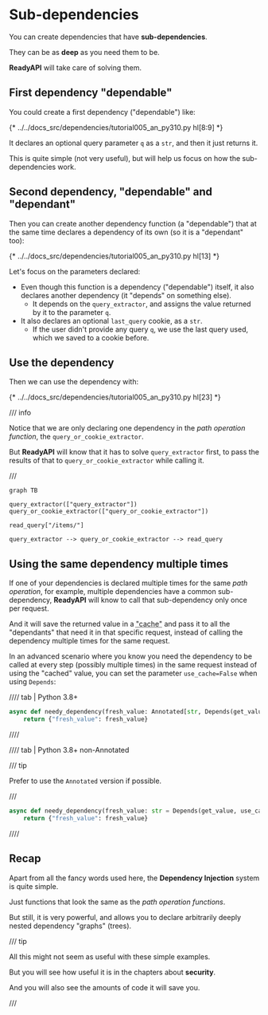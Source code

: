 # Sub-dependencies

You can create dependencies that have **sub-dependencies**.

They can be as **deep** as you need them to be.

**ReadyAPI** will take care of solving them.

## First dependency "dependable"

You could create a first dependency ("dependable") like:

{* ../../docs_src/dependencies/tutorial005_an_py310.py hl[8:9] *}

It declares an optional query parameter `q` as a `str`, and then it just returns it.

This is quite simple (not very useful), but will help us focus on how the sub-dependencies work.

## Second dependency, "dependable" and "dependant"

Then you can create another dependency function (a "dependable") that at the same time declares a dependency of its own (so it is a "dependant" too):

{* ../../docs_src/dependencies/tutorial005_an_py310.py hl[13] *}

Let's focus on the parameters declared:

* Even though this function is a dependency ("dependable") itself, it also declares another dependency (it "depends" on something else).
    * It depends on the `query_extractor`, and assigns the value returned by it to the parameter `q`.
* It also declares an optional `last_query` cookie, as a `str`.
    * If the user didn't provide any query `q`, we use the last query used, which we saved to a cookie before.

## Use the dependency

Then we can use the dependency with:

{* ../../docs_src/dependencies/tutorial005_an_py310.py hl[23] *}

/// info

Notice that we are only declaring one dependency in the *path operation function*, the `query_or_cookie_extractor`.

But **ReadyAPI** will know that it has to solve `query_extractor` first, to pass the results of that to `query_or_cookie_extractor` while calling it.

///

```mermaid
graph TB

query_extractor(["query_extractor"])
query_or_cookie_extractor(["query_or_cookie_extractor"])

read_query["/items/"]

query_extractor --> query_or_cookie_extractor --> read_query
```

## Using the same dependency multiple times

If one of your dependencies is declared multiple times for the same *path operation*, for example, multiple dependencies have a common sub-dependency, **ReadyAPI** will know to call that sub-dependency only once per request.

And it will save the returned value in a <abbr title="A utility/system to store computed/generated values, to reuse them instead of computing them again.">"cache"</abbr> and pass it to all the "dependants" that need it in that specific request, instead of calling the dependency multiple times for the same request.

In an advanced scenario where you know you need the dependency to be called at every step (possibly multiple times) in the same request instead of using the "cached" value, you can set the parameter `use_cache=False` when using `Depends`:

//// tab | Python 3.8+

```Python hl_lines="1"
async def needy_dependency(fresh_value: Annotated[str, Depends(get_value, use_cache=False)]):
    return {"fresh_value": fresh_value}
```

////

//// tab | Python 3.8+ non-Annotated

/// tip

Prefer to use the `Annotated` version if possible.

///

```Python hl_lines="1"
async def needy_dependency(fresh_value: str = Depends(get_value, use_cache=False)):
    return {"fresh_value": fresh_value}
```

////

## Recap

Apart from all the fancy words used here, the **Dependency Injection** system is quite simple.

Just functions that look the same as the *path operation functions*.

But still, it is very powerful, and allows you to declare arbitrarily deeply nested dependency "graphs" (trees).

/// tip

All this might not seem as useful with these simple examples.

But you will see how useful it is in the chapters about **security**.

And you will also see the amounts of code it will save you.

///
